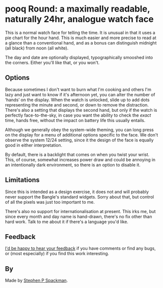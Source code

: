 # pooq Round: a maximally readable, naturally 24hr, analogue watch face

This is a normal watch face for telling the time.
It is unusual in that it uses a pie chart for the hour hand. This is much easier and
more precise to read at a glance than a conventional hand, and as a bonus can distinguish
midnight (all black) from noon (all white).

The day and date are optionally displayed, typographically smooshed into the corners.
Either you'll like that, or you won't.

## Options

Because sometimes I don't want to burn what I'm cooking and others I'm lazy and just want to know if it's afternoon yet,
you can alter the number of ‘hands’ on the display. When the watch is unlocked, slide up to add dots representing the minute and second,
or down to remove the distraction. There's also a setting that displays the second hand, but only if the watch is perfectly face-to-the-sky,
in case you want the ability to check the _exact_ time, hands free, without the impact on battery life this usually entails.

Although we generally obey the system-wide theming, you can long press on the display for a menu of additional options specific to the face.
We don't observe the system 12/24 setting, since it the design of the face is equally good in either interpretation.

By default, there is a backlight that comes on when you twist your wrist. This, of course, somewhat increases power draw and could be
annoying in an intentionally dark environment, so there is an option to disable it.

## Limitations

Since this is intended as a design exercise, it does not and will probably never support the Bangle's standard widgets.
Sorry about that, but control of all the pixels was just too important to me.

There's also no support for internationalisation at present. This irks me, but since every month and day name is hand-drawn, 
there's no fix other than hard work. Talk to me about it if there's a language you'd like.

## Feedback

[I'd be happy to hear your feedback](https://www.github.com/stephenPspackman) if you have comments or find any bugs, or (most especially)
if you find this work interesting.

## By

Made by [Stephen P Spackman](https://www.github.com/stephenPspackman).
